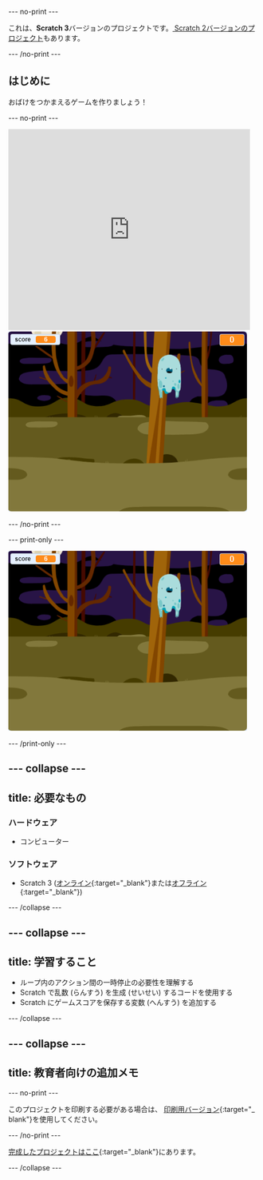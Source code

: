 \--- no-print \---

これは、**Scratch 3**バージョンのプロジェクトです。[ Scratch 2バージョンのプロジェクト](https://projects.raspberrypi.org/en/projects/ghostbusters-scratch2)もあります。

\--- /no-print \---

## はじめに

おばけをつかまえるゲームを作りましょう！

\--- no-print \---

<div class="scratch-preview">
  <iframe allowtransparency="true" width="485" height="402" src="https://scratch.mit.edu/projects/embed/276874679/?autostart=false" frameborder="0" scrolling="no"></iframe>
  <img src="images/showcase-static.png">
</div>

\--- /no-print \---

\--- print-only \---

![ショーケース](images/showcase-static.png)

\--- /print-only \---

## \--- collapse \---

## title: 必要なもの

### ハードウェア

- コンピューター

### ソフトウェア

- Scratch 3 ([オンライン](https://rpf.io/scratchon){:target="_blank"}または[オフライン](https://rpf.io/scratchoff){:target="_blank"})

\--- /collapse \---

## \--- collapse \---

## title: 学習すること

- ループ内のアクション間の一時停止の必要性を理解する
- Scratch で乱数 (らんすう) を生成 (せいせい) するコードを使用する
- Scratch にゲームスコアを保存する変数 (へんすう) を追加する

\--- /collapse \---

## \--- collapse \---

## title: 教育者向けの追加メモ

\--- no-print \---

このプロジェクトを印刷する必要がある場合は、 [印刷用バージョン](https://projects.raspberrypi.org/en/projects/ghostbusters/print){:target="_ blank"}を使用してください。

\--- /no-print \---

[完成したプロジェクトはここ](https://rpf.io/p/en/ghostbusters-get){:target="_blank"}にあります。

\--- /collapse \---